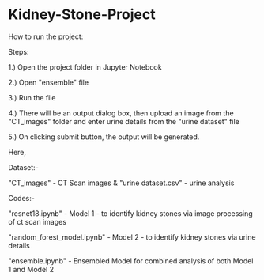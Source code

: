 # Kidney-Stone-Project

How to run the project:

Steps:

1.) Open the project folder in Jupyter Notebook

2.) Open "ensemble" file

3.) Run the file

4.) There will be an output dialog box, then upload an image from the "CT_images" folder and enter urine details from the "urine dataset" file

5.) On clicking submit button, the output will be generated.

Here,

Dataset:-

"CT_images" - CT Scan images & "urine dataset.csv" - urine analysis


Codes:-

"resnet18.ipynb" - Model 1 - to identify kidney stones via image processing of ct scan images

"random_forest_model.ipynb" - Model 2 - to identify kidney stones via urine details

"ensemble.ipynb" - Ensembled Model for combined analysis of both Model 1 and Model 2
